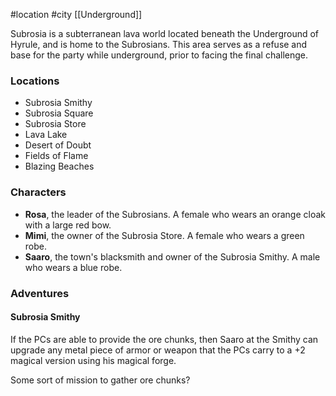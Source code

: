 #location #city [[Underground]]

Subrosia is a subterranean lava world located beneath the Underground of Hyrule, and is home to the Subrosians. This area serves as a refuse and base for the party while underground, prior to facing the final challenge.

### Locations

- Subrosia Smithy
- Subrosia Square
- Subrosia Store
- Lava Lake
- Desert of Doubt
- Fields of Flame
- Blazing Beaches

### Characters

- **Rosa**, the leader of the Subrosians. A female who wears an orange cloak with a large red bow.
- **Mimi**, the owner of the Subrosia Store. A female who wears a green robe.
- **Saaro**, the town's blacksmith and owner of the Subrosia Smithy. A male who wears a blue robe.

### Adventures

#### Subrosia Smithy

If the PCs are able to provide the ore chunks, then Saaro at the Smithy can upgrade any metal piece of armor or weapon that the PCs carry to a +2 magical version using his magical forge.

Some sort of mission to gather ore chunks?

